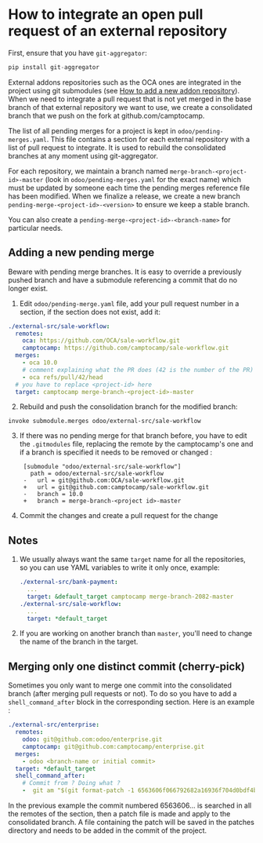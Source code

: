 <!--
This file has been generated with 'invoke project.sync'.
Do not modify. Any manual change will be lost.
Please propose your modification on
https://github.com/camptocamp/odoo-template instead.
-->
# How to integrate an open pull request of an external repository

First, ensure that you have `git-aggregator`:

```python
pip install git-aggregator
```

External addons repositories such as the OCA ones are integrated in the project
using git submodules (see [How to add a new addon repository](./how-to-add-repo.md)).
When we need to integrate a pull request that is not yet merged in the base branch
of that external repository we want to use, we create a consolidated branch that
we push on the fork at github.com/camptocamp.

The list of all pending merges for a project is kept in `odoo/pending-merges.yaml`.
This file contains a section for each external repository with a list of pull request
to integrate. It is used to rebuild the consolidated branches at any moment using git-aggregator.

For each repository, we maintain a branch named
`merge-branch-<project-id>-master` (look in `odoo/pending-merges.yaml` for the
exact name) which must be updated by someone each time the pending merges
reference file has been modified.
When we finalize a release, we create a new branch
`pending-merge-<project-id>-<version>` to ensure we keep a stable branch.

You can also create a `pending-merge-<project-id>-<branch-name>` for particular
needs.

## Adding a new pending merge

Beware with pending merge branches. It is easy to override a previously pushed
branch and have a submodule referencing a commit that do no longer exist.

1. Edit `odoo/pending-merge.yaml` file, add your pull request number in a section,
   if the section does not exist, add it:

  ```yaml
  ./external-src/sale-workflow:
    remotes:
      oca: https://github.com/OCA/sale-workflow.git
      camptocamp: https://github.com/camptocamp/sale-workflow.git
    merges:
      - oca 10.0
      # comment explaining what the PR does (42 is the number of the PR)
      - oca refs/pull/42/head
    # you have to replace <project-id> here
    target: camptocamp merge-branch-<project-id>-master
  ```

2. Rebuild and push the consolidation branch for the modified branch:

  ```
  invoke submodule.merges odoo/external-src/sale-workflow
  ```

3. If there was no pending merge for that branch before, you have to edit the `.gitmodules` file,
   replacing the remote by the camptocamp's one and if a branch is specified it needs to be removed
   or changed :

   ```
    [submodule "odoo/external-src/sale-workflow"]
      path = odoo/external-src/sale-workflow
    -   url = git@github.com:OCA/sale-workflow.git
    +   url = git@github.com:camptocamp/sale-workflow.git
    -   branch = 10.0
    +   branch = merge-branch-<project id>-master
    ```

4. Commit the changes and create a pull request for the change

## Notes

1. We usually always want the same `target` name for all the repositories, so you can use
   YAML variables to write it only once, example:

   ```yaml
   ./external-src/bank-payment:
     ...
     target: &default_target camptocamp merge-branch-2082-master
   ./external-src/sale-workflow:
     ...
     target: *default_target
   ```

2. If you are working on another branch than `master`, you'll need to change the name of the branch in the target.

## Merging only one distinct commit (cherry-pick)

Sometimes you only want to merge one commit into the consolidated branch (after
merging pull requests or not). To do so you have to add a `shell_command_after` block
in the corresponding section. Here is an example :

  ```yaml
  ./external-src/enterprise:
    remotes:
      odoo: git@github.com:odoo/enterprise.git
      camptocamp: git@github.com:camptocamp/enterprise.git
    merges:
      - odoo <branch-name or initial commit>
    target: *default_target
    shell_command_after:
      # Commit from ? Doing what ?
      -  git am "$(git format-patch -1 6563606f066792682a16936f704d0bdf4bc8429f -o ../patches)"
  ```

In the previous example the commit numbered 6563606... is searched in all the remotes of the section,
then a patch file is made and apply to the consolidated branch.
A file containing the patch will be saved in the patches directory and needs to be added in the commit
of the project.
